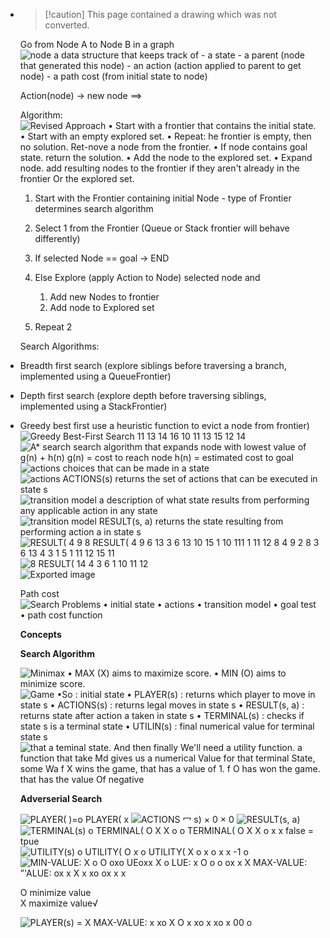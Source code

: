 - > [!caution] This page contained a drawing which was not converted.   
  
  Go from Node A to Node B in a graph
   ![node a data structure that keeps track of - a state - a parent (node that generated this node) - an action (action applied to parent to get node) - a path cost (from initial state to node) ](../assets/Exported_image_20241121214047-0.png)
  
  Action(node) -> new node ==>
   
  Algorithm:
   ![Revised Approach • Start with a frontier that contains the initial state. • Start with an empty explored set. • Repeat: he frontier is empty, then no solution. Ret-nove a node from the frontier. • If node contains goal state. return the solution. • Add the node to the explored set. • Expand node. add resulting nodes to the frontier if they aren't already in the frontier Or the explored set. ]((../assets/Exported_image_20241121214052-1.png))
  
  1. Start with the Frontier containing initial Node - type of Frontier determines search algorithm
  2. Select 1 from the Frontier (Queue or Stack frontier will behave differently)
  3. If selected Node == goal -> END
  4. Else Explore (apply Action to Node) selected node and
      
      1. Add new Nodes to frontier
      2. Add node to Explored set
  5. Repeat 2    
  
  Search Algorithms:
- Breadth first search (explore siblings before traversing a branch, implemented using a QueueFrontier)
- Depth first search (explore depth before traversing siblings, implemented using a StackFrontier)
- Greedy best first use a heuristic function to evict a node from frontier)
  ![Greedy Best-First Search 11 13 14 16 10 11 13 15 12 14 ]((../assets/Exported_image_20241121214054-2.png))  
  ![A* search search algorithm that expands node with lowest value of g(n) + h(n) g(n) = cost to reach node h(n) = estimated cost to goal ]((../assets/Exported_image_20241121214058-3.png))  
  ![actions choices that can be made in a state ]((../assets/Exported_image_20241121214103-4.png))  
  ![actions ACTIONS(s) returns the set of actions that can be executed in state s ]((../assets/Exported_image_20241121214107-5.png))  
  ![transition model a description of what state results from performing any applicable action in any state ]((../assets/Exported_image_20241121214111-6.png))  
  ![transition model RESULT(s, a) returns the state resulting from performing action a in state s ]((../assets/Exported_image_20241121214113-7.png))  
  ![RESULT( 4 9 8 RESULT( 4 9 6 13 3 6 13 10 15 1 10 111 1 11 12 8 4 9 2 8 3 6 13 4 3 1 5 1 11 12 15 11 ]((../assets/Exported_image_20241121214118-8.png)) ![8 RESULT( 14 4 3 6 1 10 11 12 ]((../assets/Exported_image_20241121214120-9.png))  
  ![Exported image]((../assets/Exported_image_20241121214122-10.png))
  
  Path cost
  ![Search Problems • initial state • actions • transition model • goal test • path cost function ]((../assets/Exported_image_20241121214124-11.png))     
  
  **Concepts**
  
  **Search Algorithm**
  
  ![Minimax • MAX (X) aims to maximize score. • MIN (O) aims to minimize score. ]((../assets/Exported_image_20241121214125-12.png))  
  ![Game •So : initial state • PLAYER(s) : returns which player to move in state s • ACTIONS(s) : returns legal moves in state s • RESULT(s, a) : returns state after action a taken in state s • TERMINAL(s) : checks if state s is a terminal state • UTILIN(s) : final numerical value for terminal state s ]((../assets/Exported_image_20241121214128-13.png))  
  ![that a teminal state. And then finally We'll need a utility function. a function that take Md gives us a numerical Value for that terminal State, some Wa f X wins the game, that has a value of 1. f O has won the game. that has the value Of negative ]((../assets/Exported_image_20241121214130-14.png))
  
  **Adverserial Search**
  
  ![PLAYER( )=о PLAYER( х ]((../assets/Exported_image_20241121214135-15.png)) ![ACTIONS 冖 s) × 0 × 0 ]((../assets/Exported_image_20241121214137-16.png)) ![RESULT(s, a) ]((../assets/Exported_image_20241121214139-17.png)) ![TERMINAL(s) о TERMINAL( О Х Х о о TERMINAL( О Х Х о х х false = tpue ]((../assets/Exported_image_20241121214142-18.png)) ![UTILITY(s) о UTILITY( О х о UTILITY( Х о х о х х -1 о ]((../assets/Exported_image_20241121214145-19.png)) ![MIN-VALUE: Х о О охо UEoxx Х о LUE: х О о о ох х Х MAX-VALUE: ”'ALUE: ох х Х х хо ох х х ]((../assets/Exported_image_20241121214147-20.png))
  
  O minimize value  
  X maximize value√
  
  ![PLAYER(s) = Х MAX-VALUE: х хо Х О х хо х хо х 00 о ]((../assets/Exported_image_20241121214149-21.png))